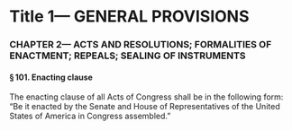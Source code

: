 
# Title 1— GENERAL PROVISIONS
### CHAPTER 2— ACTS AND RESOLUTIONS; FORMALITIES OF ENACTMENT; REPEALS; SEALING OF INSTRUMENTS
#### § 101. Enacting clause

The enacting clause of all Acts of Congress shall be in the following form: “Be it enacted by the Senate and House of Representatives of the United States of America in Congress assembled.”
